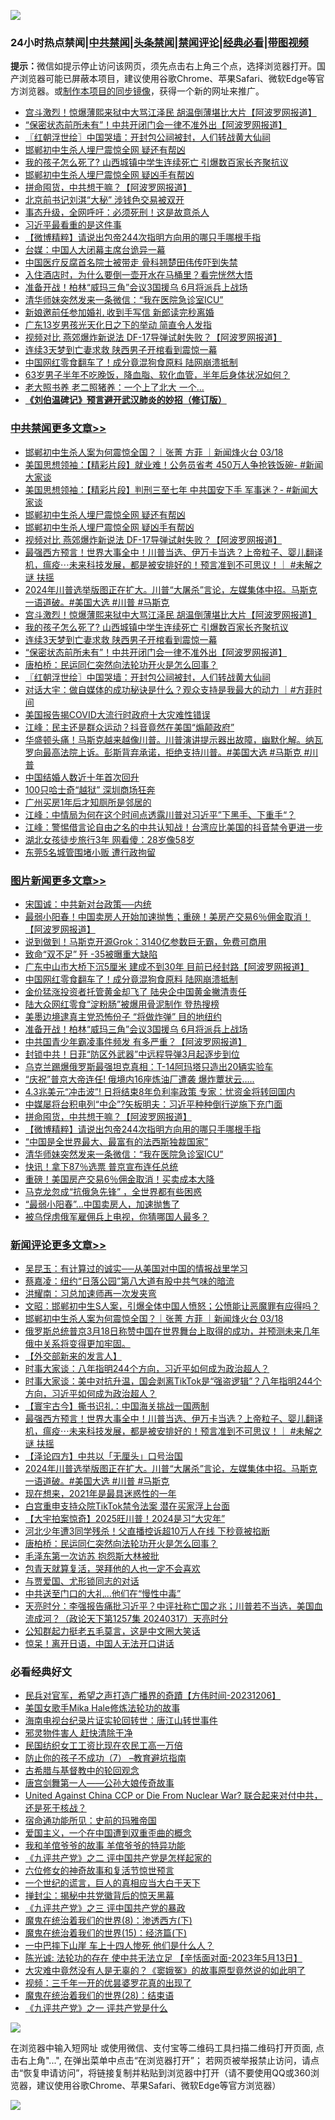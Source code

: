 ![](https://raw.githubusercontent.com/jsvpn/jsproxy/dev/64photo/fqnews-qr.jpg)

<div id="tt">
<h3>24小时热点禁闻|<a href="#%E4%B8%AD%E5%85%B1%E7%A6%81%E9%97%BB%E6%9B%B4%E5%A4%9A%E6%96%87%E7%AB%A0">中共禁闻</a>|<a href="#%E5%9B%BE%E7%89%87%E6%96%B0%E9%97%BB%E6%9B%B4%E5%A4%9A%E6%96%87%E7%AB%A0">头条禁闻</a>|<a href="#%E6%96%B0%E9%97%BB%E8%AF%84%E8%AE%BA%E6%9B%B4%E5%A4%9A%E6%96%87%E7%AB%A0">禁闻评论|<a href="#%E5%BF%85%E7%9C%8B%E7%BB%8F%E5%85%B8%E5%A5%BD%E6%96%87">经典必看</a>|<a href="https://fanb1.xyz/3" target="_blank">带图视频</a></h3>
<div><b>提示：</b>微信如提示停止访问该网页，须先点击右上角三个点，选择浏览器打开。国产浏览器可能已屏蔽本项目，建议使用谷歌Chrome、苹果Safari、微软Edge等官方浏览器。或<a href="%E5%88%B6%E4%BD%9Cgit%E7%A6%81%E9%97%BB%E9%95%9C%E5%83%8F.md">制作本项目的同步镜像</a>，获得一个新的网址来推广。</div>
<ul>

<li><a href="/cbnews/20240318/2014419.md">宫斗激烈！惊爆薄熙来狱中大骂江泽民 胡温倒薄堪比大片【阿波罗网报道】</a></li>
<li><a href="/cbnews/20240318/2014315.md">“保密状态前所未有”！中共开闭门会一律不准外出【阿波罗网报道】</a></li>
<li><a href="/cbnews/20240318/2014269.md">〖红朝浮世绘〗中国哭墙：开封包公祠被封，人们转战黄大仙祠</a></li>
<li><a href="/cbnews/20240318/2014508.md">邯郸初中生杀人埋尸震惊全网 疑还有帮凶</a></li>
<li><a href="/cbnews/20240318/2014391.md">我的孩子怎么死了? 山西城镇中学生连续死亡 引爆数百家长齐聚抗议</a></li>
<li><a href="/cbnews/20240318/2014459.md">邯郸初中生杀人埋尸震惊全网 疑凶手有帮凶</a></li>
<li><a href="/topimagenews/20240318/2014277.md">拼命囤货，中共想干嘛？【阿波罗网报道】</a></li>
<li><a href="/cnnews/20240318/2014372.md">北京前书记刘淇“大秘” 涉钱色交易被双开</a></li>
<li><a href="/cnnews/20240318/2014347.md">事态升级，全网呼吁：必须死刑！这是故意杀人</a></li>
<li><a href="/cnnews/20240318/2014332.md">习近平最看重的是这件事</a></li>
<li><a href="/topimagenews/20240318/2014268.md">【微博精粹】请说出包帝244次指明方向用的哪只手哪根手指</a></li>
<li><a href="/headline/20240318/2014451.md">台媒：中国人大闭幕主席台诡异一幕</a></li>
<li><a href="/headline/20240318/2014310.md">中国医疗反腐首名院士被带走 骨科翘楚田伟传吓到失禁</a></li>
<li><a href="/funmedia/20240318/2014271.md">入住酒店时，为什么要倒一壶开水在马桶里？看完恍然大悟</a></li>
<li><a href="/topimagenews/20240318/2014407.md">准备开战！柏林“威玛三角”会议3国援乌 6月将派兵上战场</a></li>
<li><a href="/topimagenews/20240318/2014241.md">清华师妹突然发来一条微信：“我在医院急诊室ICU”</a></li>
<li><a href="/cnnews/20240318/2014247.md">新娘邀前任参加婚礼 收到手写信 新郎读完秒离婚</a></li>
<li><a href="/cnnews/20240318/2014292.md">广东13岁男孩光天化日之下的举动 简直令人发指</a></li>
<li><a href="/cbnews/20240318/2014436.md">视频对比 燕郊爆炸新说法 DF-17导弹试射失败？【阿波罗网报道】</a></li>
<li><a href="/cbnews/20240318/2014364.md">连续3天梦到亡妻求救 陕西男子开棺看到震惊一幕</a></li>
<li><a href="/topimagenews/20240318/2014464.md">中国网红零食翻车了！成分竟混狗食原料 陆网崩溃抵制</a></li>
<li><a href="/health/20240318/2014352.md">63岁男子半年不吃晚饭，降血脂、软化血管，半年后身体状况如何？</a></li>
<li><a href="/lifebaike/20240318/2014353.md">老大照书养 老二照猪养：一个上了北大 一个…</a></li>
<li><b><a href="/comments/20200207/1272816.md" target="_blank">《刘伯温碑记》预言避开武汉肺炎的妙招（修订版）</a></b></li>
</ul>
</div>

<div class="catlist">
<h3><a href="/cbnews/" target="_blank">中共禁闻</a><span><a href="/cbnews/" target="_blank" rel="nofollow">更多文章>></a></span></h3>
<ul>
<li><a href="/comments/20240319/2014605.md" target="_blank">邯郸初中生杀人案为何震惊全国？｜张菁 方菲 ｜新闻烽火台 03/18</a></li>
<li><a href="/cbnews/20240319/2014581.md" target="_blank">美国思想领袖：【精彩片段】就业难！公务员省考 450万人争抢铁饭碗- #新闻大家谈</a></li>
<li><a href="/cbnews/20240319/2014579.md" target="_blank">美国思想领袖：【精彩片段】判刑三至七年 中共国安下手 军事迷？- #新闻大家谈</a></li>
<li><a href="/cbnews/20240318/2014508.md" target="_blank">邯郸初中生杀人埋尸震惊全网 疑还有帮凶</a></li>
<li><a href="/cbnews/20240318/2014459.md" target="_blank">邯郸初中生杀人埋尸震惊全网 疑凶手有帮凶</a></li>
<li><a href="/cbnews/20240318/2014436.md" target="_blank">视频对比 燕郊爆炸新说法 DF-17导弹试射失败？【阿波罗网报道】</a></li>
<li><a href="/comments/20240318/2014435.md" target="_blank">最强西方预言！世界大事全中！川普当选、伊万卡当选？上帝粒子、婴儿翻译机，瘟疫⋯未来科技发展，都是被安排好的！预言准到不可思议！｜ #未解之谜 扶摇</a></li>
<li><a href="/comments/20240318/2014421.md" target="_blank">2024年川普选举版图正在扩大。川普“大屠杀”言论，左媒集体中招。马斯克一语道破。#美国大选 #川普 #马斯克</a></li>
<li><a href="/cbnews/20240318/2014419.md" target="_blank">宫斗激烈！惊爆薄熙来狱中大骂江泽民 胡温倒薄堪比大片【阿波罗网报道】</a></li>
<li><a href="/cbnews/20240318/2014391.md" target="_blank">我的孩子怎么死了? 山西城镇中学生连续死亡 引爆数百家长齐聚抗议</a></li>
<li><a href="/cbnews/20240318/2014364.md" target="_blank">连续3天梦到亡妻求救 陕西男子开棺看到震惊一幕</a></li>
<li><a href="/cbnews/20240318/2014315.md" target="_blank">“保密状态前所未有”！中共开闭门会一律不准外出【阿波罗网报道】</a></li>
<li><a href="/comments/20240318/2014289.md" target="_blank">唐柏桥：民运同仁突然向法轮功开火是怎么回事？</a></li>
<li><a href="/cbnews/20240318/2014269.md" target="_blank">〖红朝浮世绘〗中国哭墙：开封包公祠被封，人们转战黄大仙祠</a></li>
<li><a href="/comments/20240318/2014200.md" target="_blank">对话大宇：做自媒体的成功秘诀是什么？观众支持是我最大的动力 ｜#方菲时间</a></li>
<li><a href="/cbnews/20240318/2014147.md" target="_blank">美国报告揭COVID大流行时政府十大灾难性错误</a></li>
<li><a href="/cbnews/20240317/2014103.md" target="_blank">江峰：民主还是群众运动？抖音竟然在美国“煽颠政府”</a></li>
<li><a href="/comments/20240317/2014100.md" target="_blank">华盛顿头痛！马斯克越来越像川普。川普演讲提示器出故障，幽默化解。纳瓦罗向最高法院上诉。彭斯背弃承诺，拒绝支持川普。#美国大选 #马斯克 #川普</a></li>
<li><a href="/cbnews/20240317/2014073.md" target="_blank">中国结婚人数近十年首次回升</a></li>
<li><a href="/cbnews/20240317/2014072.md" target="_blank">100只哈士奇“越狱” 深圳商场狂奔</a></li>
<li><a href="/cbnews/20240317/2014052.md" target="_blank">广州买房1年后才知厕所是邻居的</a></li>
<li><a href="/cbnews/20240317/2013990.md" target="_blank">江峰：中情局为何在这个时间点透露川普对习近平”下黑手、下重手“？</a></li>
<li><a href="/cbnews/20240317/2013965.md" target="_blank">江峰：警惕借言论自由之名的中共认知战！台湾应比美国的抖音禁令更进一步</a></li>
<li><a href="/cbnews/20240317/2013952.md" target="_blank">湖北女孩徒步旅行3年 网看傻：28岁像58岁</a></li>
<li><a href="/cbnews/20240317/2013951.md" target="_blank">东莞5名城管围堵小贩 遭行政拘留</a></li>

</ul>
</div>
<div class="catlist">
<h3><a href="/topimagenews/" target="_blank">图片新闻</a><span><a href="/topimagenews/" target="_blank" rel="nofollow">更多文章>></a></span></h3>
<ul>
<li><a href="/topimagenews/20240319/2014635.md" target="_blank">宋国诚：中共新对台政策──内统</a></li>
<li><a href="/topimagenews/20240319/2014634.md" target="_blank">最弱小阳春！中国卖房人开始加速抛售；重磅！美房产交易6％佣金取消！【阿波罗网报道】</a></li>
<li><a href="/topimagenews/20240319/2014614.md" target="_blank">说到做到！马斯克开源Grok：3140亿参数巨无霸，免费可商用</a></li>
<li><a href="/topimagenews/20240319/2014612.md" target="_blank">致命“双不足” 歼 -35被曝重大缺陷</a></li>
<li><a href="/topimagenews/20240319/2014582.md" target="_blank">广东中山市大桥下沉5厘米 建成不到30年 目前已经封路【阿波罗网报道】</a></li>
<li><a href="/topimagenews/20240318/2014464.md" target="_blank">中国网红零食翻车了！成分竟混狗食原料 陆网崩溃抵制</a></li>
<li><a href="/topimagenews/20240318/2014453.md" target="_blank">金价猛涨投资者托管黄金却飞了 陆央企中国黄金撇清责任</a></li>
<li><a href="/topimagenews/20240318/2014452.md" target="_blank">陆大众网红零食“淀粉肠”被爆用骨泥制作 登热搜榜</a></li>
<li><a href="/topimagenews/20240318/2014434.md" target="_blank">美墨边境逮真主党恐怖份子 “将做炸弹” 目的地纽约</a></li>
<li><a href="/topimagenews/20240318/2014407.md" target="_blank">准备开战！柏林“威玛三角”会议3国援乌 6月将派兵上战场</a></li>
<li><a href="/topimagenews/20240318/2014399.md" target="_blank">中共国青少年霸凌事件频发 有多严重？【阿波罗网报道】</a></li>
<li><a href="/topimagenews/20240318/2014398.md" target="_blank">封锁中共！日菲“防区外武器”中远程导弹3月起逐步到位</a></li>
<li><a href="/topimagenews/20240318/2014390.md" target="_blank">乌克兰踢爆俄罗斯最强坦克真相：T-14阿玛塔只造出20辆实验车</a></li>
<li><a href="/topimagenews/20240318/2014389.md" target="_blank">“庆祝”普京大帝连任! 俄境内16座炼油厂遭袭 爆炸蕈状云&#8230;..</a></li>
<li><a href="/topimagenews/20240318/2014388.md" target="_blank">4.3兆美元“冲击波”! 日将结束8年负利率政策 专家：忧资金将转回国内</a></li>
<li><a href="/topimagenews/20240318/2014378.md" target="_blank">中媒屡将台积电列“中企”?矢板明夫：习近平种种倒行逆施下充门面</a></li>
<li><a href="/topimagenews/20240318/2014277.md" target="_blank">拼命囤货，中共想干嘛？【阿波罗网报道】</a></li>
<li><a href="/topimagenews/20240318/2014268.md" target="_blank">【微博精粹】请说出包帝244次指明方向用的哪只手哪根手指</a></li>
<li><a href="/topimagenews/20240318/2014255.md" target="_blank">“中国是全世界最大、最富有的法西斯独裁国家”</a></li>
<li><a href="/topimagenews/20240318/2014241.md" target="_blank">清华师妹突然发来一条微信：“我在医院急诊室ICU”</a></li>
<li><a href="/topimagenews/20240318/2014203.md" target="_blank">快讯！拿下87％选票 普京宣布连任总统</a></li>
<li><a href="/topimagenews/20240318/2014202.md" target="_blank">重磅！美国房产交易6％佣金取消！买卖成本大降</a></li>
<li><a href="/topimagenews/20240318/2014192.md" target="_blank">马克龙忽成“抗俄急先锋” ，全世界都有些困惑</a></li>
<li><a href="/topimagenews/20240318/2014181.md" target="_blank">“最弱小阳春”…中国卖房人，加速抛售了</a></li>
<li><a href="/topimagenews/20240318/2014176.md" target="_blank">被乌俘虏俄军雇佣兵上电视，你猜哪国人最多？</a></li>

</ul>
</div>
<div class="catlist">
<h3><a href="/comments/" target="_blank">新闻评论</a><span><a href="/comments/" target="_blank" rel="nofollow">更多文章>></a></span></h3>
<ul>
<li><a href="/comments/20240319/2014639.md" target="_blank">吴昆玉：有计算过的诚实──从美国对中国的情报战里学习</a></li>
<li><a href="/comments/20240319/2014638.md" target="_blank">蔡嘉凌：纽约“日落公园”第八大道有股中共气味的暗流</a></li>
<li><a href="/comments/20240319/2014624.md" target="_blank">洪耀南：习总加速师再一次发夹弯</a></li>
<li><a href="/comments/20240319/2014610.md" target="_blank">文昭：邯郸初中生S人案，引爆全体中国人愤怒；公愤能让恶魔罪有应得吗？</a></li>
<li><a href="/comments/20240319/2014605.md" target="_blank">邯郸初中生杀人案为何震惊全国？｜张菁 方菲 ｜新闻烽火台 03/18</a></li>
<li><a href="/comments/20240319/2014595.md" target="_blank">俄罗斯总统普京3月18日称赞中国在世界舞台上取得的成功，并预测未来几年俄中关系将变得更加牢固。</a></li>
<li><a href="/comments/20240319/2014588.md" target="_blank">【外交部新来的发言人】</a></li>
<li><a href="/comments/20240319/2014521.md" target="_blank">时事大家谈：八年指明244个方向，习近平如何成为政治超人？</a></li>
<li><a href="/comments/20240318/2014507.md" target="_blank">时事大家谈：美中对抗升温，国会剥离TikTok是“强盗逻辑”？八年指明244个方向，习近平如何成为政治超人？</a></li>
<li><a href="/comments/20240318/2014455.md" target="_blank">【寰宇古今】撕书识礼：中国海关挑战一国两制</a></li>
<li><a href="/comments/20240318/2014435.md" target="_blank">最强西方预言！世界大事全中！川普当选、伊万卡当选？上帝粒子、婴儿翻译机，瘟疫⋯未来科技发展，都是被安排好的！预言准到不可思议！｜ #未解之谜 扶摇</a></li>
<li><a href="/comments/20240318/2014423.md" target="_blank">【泽论四方】中共以「无厘头」口号治国</a></li>
<li><a href="/comments/20240318/2014421.md" target="_blank">2024年川普选举版图正在扩大。川普“大屠杀”言论，左媒集体中招。马斯克一语道破。#美国大选 #川普 #马斯克</a></li>
<li><a href="/comments/20240318/2014316.md" target="_blank">现在想来，2021年是最具迷惑性的一年</a></li>
<li><a href="/comments/20240318/2014309.md" target="_blank">白宫重申支持众院TikTok禁令法案 潜在买家浮上台面</a></li>
<li><a href="/comments/20240318/2014297.md" target="_blank">【大宇拍案惊奇】2025旺川普！2024是习“大灾年”</a></li>
<li><a href="/comments/20240318/2014295.md" target="_blank">河北少年遭3同学残杀！父直播控诉超10万人在线 下秒竟被掐断</a></li>
<li><a href="/comments/20240318/2014289.md" target="_blank">唐柏桥：民运同仁突然向法轮功开火是怎么回事？</a></li>
<li><a href="/comments/20240318/2014262.md" target="_blank">毛泽东第一次访苏 抱怨斯大林被批</a></li>
<li><a href="/comments/20240318/2014258.md" target="_blank">包青天就算复活，哭拜他的人也一定不会喜欢</a></li>
<li><a href="/comments/20240318/2014257.md" target="_blank">与贾爱国、尤形锁同志的对话</a></li>
<li><a href="/comments/20240318/2014243.md" target="_blank">中共送至门口的大礼…他们在“慢性中毒”</a></li>
<li><a href="/comments/20240318/2014240.md" target="_blank">天亮时分：李强报告痛批习近平？中评社称亡国之兆；川普若不当选，美国血流成河？（政论天下第1257集 20240317）天亮时分</a></li>
<li><a href="/comments/20240318/2014232.md" target="_blank">公知群起力挺老五毛莫言，这是中文圈大笑话</a></li>
<li><a href="/comments/20240318/2014231.md" target="_blank">惊呆！离开日语，中国人无法开口讲话</a></li>

</ul>
</div>

<div class="catlist">
<h3>必看经典好文</h3>
<ul>
<li><a href="/comments/20231207/1970628.md" target="_blank">民兵对官军，希望之声打造广播界的奇蹟【方伟时间-20231206】</a></li>
<li><a href="/comments/20200114/1258532.md" target="_blank">美国女歌手Mika Hale修炼法轮功的故事</a></li>
<li><a href="/aomi/life/20150328/379826.md" target="_blank">海南电视台纪录片证实轮回转世：唐江山转世事件</a></li>
<li><a href="/cbnews/20220508/1730049.md" target="_blank">邪灵物件害人 赶快清除干净</a></li>
<li><a href="/lifebaike/20200515/1328783.md" target="_blank">民国纺织女工工资比现在农民工高一万倍</a></li>
<li><a href="/comments/20230922/1901294.md" target="_blank">防止你的孩子不成功（7） &#8211;教育避坑指南</a></li>
<li><a href="/comments/20220503/1727847.md" target="_blank">古希腊与基督教中的轮回观念</a></li>
<li><a href="/comments/20220902/1779609.md" target="_blank">唐宫剑舞第一人——公孙大娘传奇故事</a></li>
<li><a href="/comments/20200820/1451960.md" target="_blank">United Against China CCP or Die From Nuclear War? 联合起来对付中共，还是死于核战？</a></li>
<li><a href="/cbnews/20180711/970353.md" target="_blank">宿命通功能所见：史前的玛雅帝国</a></li>
<li><a href="/comments/20210802/1598599.md" target="_blank">爱国主义，一个在中国遭到双重歪曲的概念</a></li>
<li><a href="/tculture/20200917/1398046.md" target="_blank">我和羊倌爷爷的故事 羊倌爷爷的特异功能</a></li>
<li><a href="/bookonline/20131116/201055.md" target="_blank">《九评共产党》之二 评中国共产党是怎样起家的</a></li>
<li><a href="/tculture/20130420/118886.md" target="_blank">六位修女的神奇故事和复活节惊世预言</a></li>
<li><a href="/comments/20200621/1348067.md" target="_blank">一个世纪的谎言，巨人的真相应当大白于天下</a></li>
<li><a href="/topimagenews/20170218/694213.md" target="_blank">掸封尘：揭秘中共党徽背后的惊天黑幕</a></li>
<li><a href="/bookonline/20131116/201054.md" target="_blank">《九评共产党》之三 评中国共产党的暴政</a></li>
<li><a href="/topimagenews/20180527/948714.md" target="_blank">魔鬼在统治着我们的世界(8)：渗透西方(下)</a></li>
<li><a href="/topimagenews/20180610/955499.md" target="_blank">魔鬼在统治着我们的世界(15)：经济篇(下)</a></li>
<li><a href="/cbnews/20200611/1343057.md" target="_blank">一中巴摔下山崖 车上十四人惨死 他们是什么人？</a></li>
<li><a href="/comments/20230513/1884082.md" target="_blank">陈光诚: 法轮功的存在 使中共无法立足 【辛恬面对面-2023年5月13日】</a></li>
<li><a href="/lifebaike/20210511/1544066.md" target="_blank">大灾难中竟然没有人是无辜的？《窦娥冤》的故事原型竟然说的如此明了</a></li>
<li><a href="/aomi/qiwen/20151223/484507.md" target="_blank">视频：三千年一开的优昙婆罗花真的出现了</a></li>
<li><a href="/comments/20181228/1054609.md" target="_blank">魔鬼在统治着我们的世界(28)：结束语</a></li>
<li><a href="/bookonline/20131116/201056.md" target="_blank">《九评共产党》之一 评共产党是什么</a></li>

</ul>
</div>

![](https://raw.githubusercontent.com/jsvpn/jsproxy/dev/64photo/fqnews-qr.jpg)

在浏览器中输入短网址 或使用微信、支付宝等二维码工具扫描二维码打开页面, 点击右上角"...", 在弹出菜单中点击“在浏览器打开”； 若网页被举报禁止访问，请点击“恢复申请访问”，将链接复制并粘贴到浏览器中打开（请不要使用QQ或360浏览器，建议使用谷歌Chrome、苹果Safari、微软Edge等官方浏览器）

![](https://raw.githubusercontent.com/jsvpn/jsproxy/dev/64photo/wx.jpg)